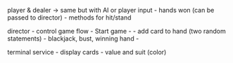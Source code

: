 player & dealer -> same but with AI or player input
    - hands won (can be passed to director)
    - methods for hit/stand

director - control game flow
    - Start game
    - 
    - add card to hand (two random statements)
    - blackjack, bust, winning hand
    - 

terminal service
    - display cards
        - value and suit (color)
